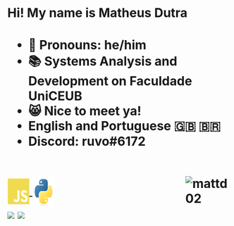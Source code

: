 <h1>Hi! My name is Matheus Dutra<h1>

- 🌟 Pronouns: he/him
- 📚 Systems Analysis and Development on Faculdade UniCEUB
- 😸 Nice to meet ya!
- English and Portuguese 🇬🇧 🇧🇷
- Discord: ruvo#6172 

 <div>
  <a href="https://github.com/mattd02">
  
<div style="display: inline_block"><br>
  <img align="center" alt="matt-Js" height="60" width="50" src="https://raw.githubusercontent.com/devicons/devicon/master/icons/javascript/javascript-plain.svg">
  <img align="center" alt="matt-Python" height="70" width="50" src="https://raw.githubusercontent.com/devicons/devicon/master/icons/python/python-original.svg">
  <img align="right" alt="mattd02" height="100" width="100" src="https://pa1.narvii.com/7048/4fd9df5f38e237854a9c2c5f105f8905c796ea23r1-320-320_hq.gif">
</div>
  
<div> 
  <a href = "mailto:matheustd2002@gmail.com"><img src="https://img.shields.io/badge/-Gmail-%23333?style=for-the-badge&logo=gmail&logoColor=white" target="_blank"></a>
  <a href="https://www.linkedin.com/in/mattd2002/" target="_blank"><img src="https://img.shields.io/badge/-LinkedIn-%230077B5?style=for-the-badge&logo=linkedin&logoColor=white" target="_blank"></a>

 
